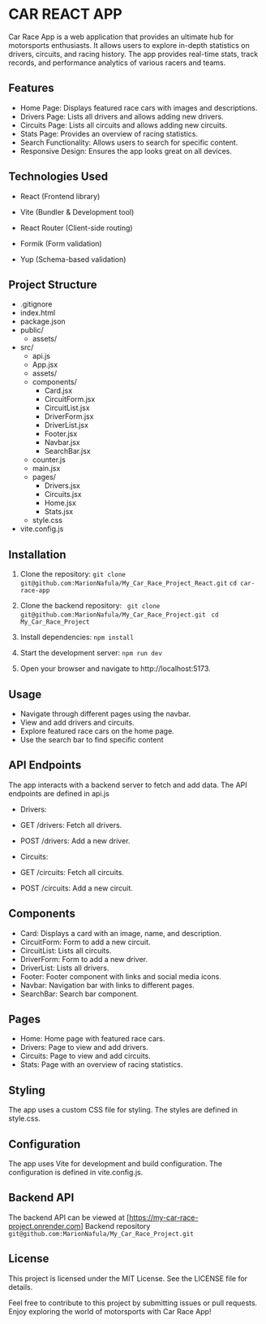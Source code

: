 # CAR REACT APP 
Car Race App is a web application that provides an ultimate hub for motorsports enthusiasts. It allows users to explore in-depth statistics on drivers, circuits, and racing history. The app provides real-time stats, track records, and performance analytics of various racers and teams.

## Features
- Home Page: Displays featured race cars with images and descriptions.
- Drivers Page: Lists all drivers and allows adding new drivers.
- Circuits Page: Lists all circuits and allows adding new circuits.
- Stats Page: Provides an overview of racing statistics.
- Search Functionality: Allows users to search for specific content.
- Responsive Design: Ensures the app looks great on all devices.

## Technologies Used
- React (Frontend library)

- Vite (Bundler & Development tool)

- React Router (Client-side routing)

- Formik (Form validation)

- Yup (Schema-based validation)

## Project Structure
-  .gitignore
- index.html
- package.json
- public/
    - assets/
- src/
    - api.js
    - App.jsx
    - assets/
    - components/
        - Card.jsx
        - CircuitForm.jsx
        - CircuitList.jsx
        - DriverForm.jsx
        - DriverList.jsx
        - Footer.jsx
        - Navbar.jsx
        - SearchBar.jsx
    - counter.js
    - main.jsx
    - pages/
        - Drivers.jsx
        - Circuits.jsx
        - Home.jsx
        - Stats.jsx
    - style.css
- vite.config.js

## Installation
1. Clone the repository:
`git clone git@github.com:MarionNafula/My_Car_Race_Project_React.git`
`cd car-race-app`

2. Clone the backend repository:
` git clone git@github.com:MarionNafula/My_Car_Race_Project.git` 
` cd My_Car_Race_Project`

3. Install dependencies:
`npm install`

4. Start the development server:
`npm run dev`

5. Open your browser and navigate to http://localhost:5173.

## Usage
- Navigate through different pages using the navbar.
- View and add drivers and circuits.
- Explore featured race cars on the home page.
- Use the search bar to find specific content

## API Endpoints
The app interacts with a backend server to fetch and add data. The API endpoints are defined in api.js

- Drivers:
- GET /drivers: Fetch all drivers.
- POST /drivers: Add a new driver.

- Circuits:
- GET /circuits: Fetch all circuits.
- POST /circuits: Add a new circuit.

## Components
- Card: Displays a card with an image, name, and description.
- CircuitForm: Form to add a new circuit.
- CircuitList: Lists all circuits.
- DriverForm: Form to add a new driver.
- DriverList: Lists all drivers.
- Footer: Footer component with links and social media icons.
- Navbar: Navigation bar with links to different pages.
- SearchBar: Search bar component.

## Pages
- Home: Home page with featured race cars.
- Drivers: Page to view and add drivers.
- Circuits: Page to view and add circuits.
- Stats: Page with an overview of racing statistics.

## Styling
The app uses a custom CSS file for styling. The styles are defined in style.css.

## Configuration
The app uses Vite for development and build configuration. The configuration is defined in vite.config.js.

## Backend API
The backend API can be viewed at [https://my-car-race-project.onrender.com]
Backend repository `git@github.com:MarionNafula/My_Car_Race_Project.git`

## License
This project is licensed under the MIT License. See the LICENSE file for details.

Feel free to contribute to this project by submitting issues or pull requests. Enjoy exploring the world of motorsports with Car Race App!